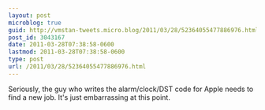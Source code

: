 ```yaml
---
layout: post
microblog: true
guid: http://vmstan-tweets.micro.blog/2011/03/28/52364055477886976.html
post_id: 3043167
date: 2011-03-28T07:38:58-0600
lastmod: 2011-03-28T07:38:58-0600
type: post
url: /2011/03/28/52364055477886976.html
---
```

Seriously, the guy who writes the alarm/clock/DST code for Apple needs to find a new job. It's just embarrassing at this point.
